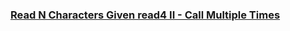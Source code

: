 ### [Read N Characters Given read4 II - Call Multiple Times](https://leetcode.com/problems/read-n-characters-given-read4-ii-call-multiple-times)

